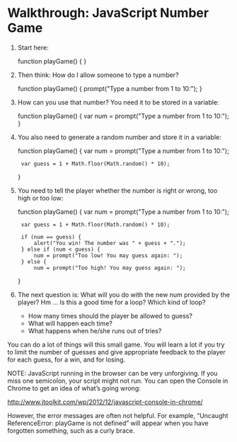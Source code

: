 Walkthrough: JavaScript Number Game
===================================

1. Start here:

    function playGame() {
    }

2. Then think: How do I allow someone to type a number?

    function playGame() {
        prompt("Type a number from 1 to 10:");
    }

3. How can you use that number? You need it to be stored in a variable:

    function playGame() {
        var num = prompt("Type a number from 1 to 10:");
    }

4. You also need to generate a random number and store it in a variable:

    function playGame() {
        var num = prompt("Type a number from 1 to 10:");
        
        var guess = 1 + Math.floor(Math.random() * 10);
    }

5. You need to tell the player whether the number is right or wrong, too high or too low:

    function playGame() {
        var num = prompt("Type a number from 1 to 10:");
        
        var guess = 1 + Math.floor(Math.random() * 10);
        
        if (num == guess) {
    		alert("You win! The number was " + guess + ".");
        } else if (num < guess) {
    		num = prompt("Too low! You may guess again: ");
        } else {
    		num = prompt("Too high! You may guess again: ");
    }

6. The next question is: What will you do with the new num provided by the player? Hm … Is this a good time for a loop? Which kind of loop?
	+ How many times should the player be allowed to guess?
	+ What will happen each time?
	+ What happens when he/she runs out of tries? 

You can do a lot of things will this small game. You will learn a lot if you try to limit the number of guesses and give appropriate feedback to the player for each guess, for a win, and for losing.

NOTE: JavaScript running in the browser can be very unforgiving. If you miss one semicolon, your script might not run. You can open the Console in Chrome to get an idea of what’s going wrong:

<http://www.jtoolkit.com/wp/2012/12/javascript-console-in-chrome/>

However, the error messages are often not helpful. For example, “Uncaught ReferenceError: playGame is not defined” will appear when you have forgotten something, such as a curly brace.
